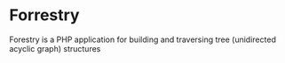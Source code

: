 # Forrestry

Forestry is a PHP application for building and traversing tree (unidirected acyclic graph) structures
